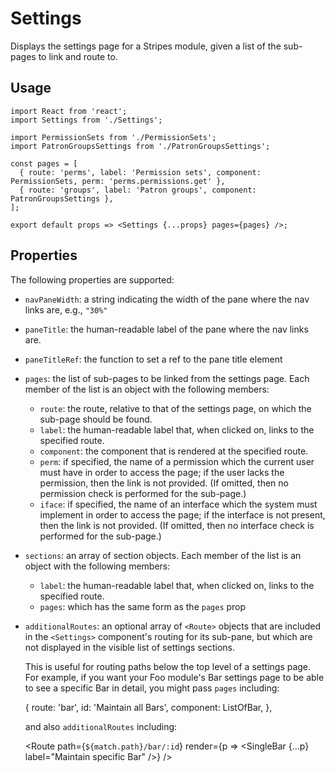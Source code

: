 # Settings

Displays the settings page for a Stripes module, given a list of the sub-pages to link and route to.

## Usage

```
import React from 'react';
import Settings from './Settings';

import PermissionSets from './PermissionSets';
import PatronGroupsSettings from './PatronGroupsSettings';

const pages = [
  { route: 'perms', label: 'Permission sets', component: PermissionSets, perm: 'perms.permissions.get' },
  { route: 'groups', label: 'Patron groups', component: PatronGroupsSettings },
];

export default props => <Settings {...props} pages={pages} />;
```

## Properties

The following properties are supported:

* `navPaneWidth`: a string indicating the width of the pane where the nav links are, e.g., `"30%"`
* `paneTitle`: the human-readable label of the pane where the nav links are.
* `paneTitleRef`: the function to set a ref to the pane title element
* `pages`: the list of sub-pages to be linked from the settings page. Each member of the list is an object with the following members:
  * `route`: the route, relative to that of the settings page, on which the sub-page should be found.
  * `label`: the human-readable label that, when clicked on, links to the specified route.
  * `component`: the component that is rendered at the specified route.
  * `perm`: if specified, the name of a permission which the current user must have in order to access the page; if the user lacks the permission, then the link is not provided. (If omitted, then no permission check is performed for the sub-page.)
  * `iface`: if specified, the name of an interface which the system must implement in order to access the page; if the interface is not present, then the link is not provided. (If omitted, then no interface check is performed for the sub-page.)
* `sections`: an array of section objects. Each member of the list is an object with the following members:
  * `label`: the human-readable label that, when clicked on, links to the specified route.
  * `pages`: which has the same form as the `pages` prop
* `additionalRoutes`: an optional array of `<Route>` objects that are included in the `<Settings>` component's routing for its sub-pane, but which are not displayed in the visible list of settings sections.

  This is useful for routing paths below the top level of a settings
  page. For example, if you want your Foo module's Bar settings page to
  be able to see a specific Bar in detail, you might pass `pages`
  including:

    {
      route: 'bar',
      id: 'Maintain all Bars',
      component: ListOfBar,
    },

  and also `additionalRoutes` including:

    <Route
      path={`${match.path}/bar/:id`}
      render={p => <SingleBar {...p} label="Maintain specific Bar" />}
    />


